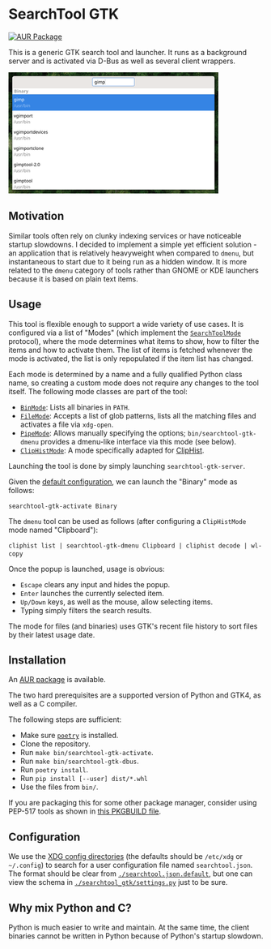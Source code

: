 # SearchTool GTK

[![AUR Package](https://img.shields.io/aur/version/searchtool-gtk)](https://aur.archlinux.org/packages/searchtool-gtk)

This is a generic GTK search tool and launcher. It runs as a background server and is activated via D-Bus as well as several client wrappers.

![Screenshot](./screenshot.png)

## Motivation

Similar tools often rely on clunky indexing services or have noticeable startup slowdowns. I decided to implement a simple yet efficient solution - an application that is relatively heavyweight when compared to `dmenu`, but instantaneous to start due to it being run as a hidden window. It is more related to the `dmenu` category of tools rather than GNOME or KDE launchers because it is based on plain text items.

## Usage

This tool is flexible enough to support a wide variety of use cases. It is configured via a list of "Modes" (which implement the [`SearchToolMode`](./searchtool_gtk/mode.py) protocol), where the mode determines what items to show, how to filter the items and how to activate them. The list of items is fetched whenever the mode is activated, the list is only repopulated if the item list has changed.

Each mode is determined by a name and a fully qualified Python class name, so creating a custom mode does not require any changes to the tool itself. The following mode classes are part of the tool:

* [`BinMode`](./searchtool_gtk/modes/bin.py): Lists all binaries in `PATH`.
* [`FileMode`](./searchtool_gtk/modes/file.py): Accepts a list of glob patterns, lists all the matching files and activates a file via `xdg-open`.
* [`PipeMode`](./searchtool_gtk/modes/pipe.py): Allows manually specifying the options; `bin/searchtool-gtk-dmenu` provides a dmenu-like interface via this mode (see below).
* [`ClipHistMode`](./searchtool_gtk/modes/cliphist.py): A mode specifically adapted for [ClipHist](https://github.com/sentriz/cliphist).

Launching the tool is done by simply launching `searchtool-gtk-server`.

Given the [default configuration]('./searchtool.json.default'), we can launch the "Binary" mode as follows:
```
searchtool-gtk-activate Binary
```

The `dmenu` tool can be used as follows (after configuring a `ClipHistMode` mode named "Clipboard"):
```
cliphist list | searchtool-gtk-dmenu Clipboard | cliphist decode | wl-copy
```

Once the popup is launched, usage is obvious:

* `Escape` clears any input and hides the popup.
* `Enter` launches the currently selected item.
* `Up/Down` keys, as well as the mouse, allow selecting items.
* Typing simply filters the search results.

The mode for files (and binaries) uses GTK's recent file history to sort files by their latest usage date.

## Installation

An [AUR package](https://aur.archlinux.org/packages/searchtool-gtk) is available.

The two hard prerequisites are a supported version of Python and GTK4, as well as a C compiler.

The following steps are sufficient:

* Make sure [`poetry`](https://python-poetry.org/) is installed.
* Clone the repository.
* Run `make bin/searchtool-gtk-activate`.
* Run `make bin/searchtool-gtk-dbus`.
* Run `poetry install`.
* Run `pip install [--user] dist/*.whl`
* Use the files from `bin/`.

If you are packaging this for some other package manager, consider using PEP-517 tools as shown in [this PKGBUILD file](https://aur.archlinux.org/cgit/aur.git/tree/PKGBUILD?h=searchtool-gtk).

## Configuration

We use the [XDG config directories](https://specifications.freedesktop.org/basedir-spec/basedir-spec-latest.html) (the defaults should be `/etc/xdg` or `~/.config`) to search for a user configuration file named `searchtool.json`. The format should be clear from [`./searchtool.json.default`](./searchtool.json.default), but one can view the schema in [`./searchtool_gtk/settings.py`](./searchtool_gtk/settings.py) just to be sure.

## Why mix Python and C?

Python is much easier to write and maintain. At the same time, the client binaries cannot be written in Python because of Python's startup slowdown.
